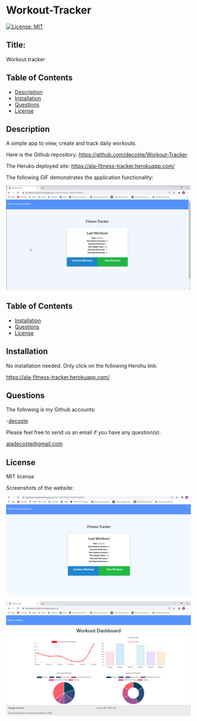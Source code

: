 # Workout-Tracker


[![License: MIT](https://img.shields.io/badge/License-MIT-yellow.svg)](https://opensource.org/licenses/MIT)

## Title:
Workout tracker

## Table of Contents
  * [Description](#description)
  * [Installation](#installation)
  * [Questions](#questions)
  * [License](#license)

## Description
A simple app to view, create and track daily workouts.

Here is the Github repository: https://github.com/decoste/Workout-Tracker


The Heruko deployed site: https://ala-fitness-tracker.herokuapp.com/


The following GIF demonstrates the application functionality:

![Workout - Demo](./public/images/fitness.gif)


## Table of Contents
  * [Installation](#installation)
  * [Questions](#questions)
  * [License](#license)


## Installation
No installation needed.  Only click on the following Herohu link:

https://ala-fitness-tracker.herokuapp.com/

## Questions
The following is my Github accounts:

-[decoste](https://github.com/decoste)

Please feel free to send us an email if you have any question(s):

aladecoste@gmail.com


## License
MIT license


Screenshots of the website:

![one](./public//images/screenshot1.png)


![two](./public//images/screenshot2.png)


